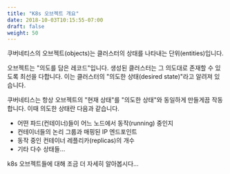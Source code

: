 ```yaml
---
title: "K8s 오브젝트 개요"
date: 2018-10-03T10:15:55-07:00
draft: false
weight: 50
---
```


쿠버네티스의 오브젝트(objects)는 클러스터의 상태를 나타내는 단위(entities)입니다.

오브젝트는 "의도를 담은 레코드"입니다. 생성된 클러스터는 그 의도대로 존재할 수 있도록 최선을 다합니다. 이는 클러스터의 "의도한 상태(desired state)"라고 알려져 있습니다.

쿠버네티스는 항상 오브젝트의 "현재 상태"를 "의도한 상태"와 동일하게 만들게끔 작동합니다. 이때 의도한 상태란 다음과 같습니다.

* 어떤 파드(컨테이너)들이 어느 노드에서 동작(running) 중인지
* 컨테이너들의 논리 그룹과 매핑된 IP 엔드포인트
* 동작 중인 컨테이너 레플리카(replicas)의 개수
* 기타 다수 상태들...

k8s 오브젝트들에 대해 조금 더 자세히 알아봅시다...